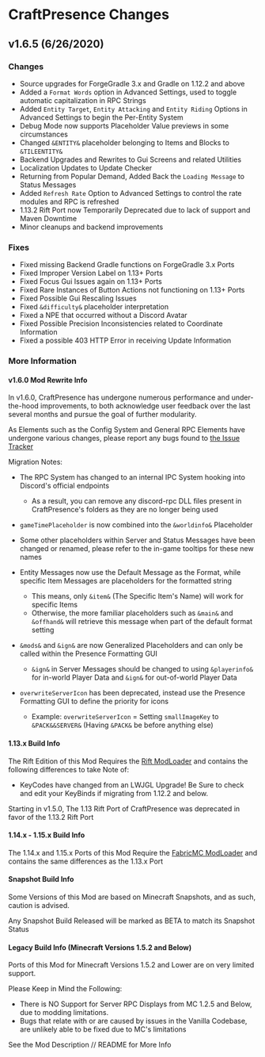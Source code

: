 # CraftPresence Changes

## v1.6.5 (6/26/2020)

### Changes

*   Source upgrades for ForgeGradle 3.x and Gradle on 1.12.2 and above
*   Added a `Format Words` option in Advanced Settings, used to toggle automatic capitalization in RPC Strings
*   Added `Entity Target`, `Entity Attacking` and `Entity Riding` Options in Advanced Settings to begin the Per-Entity System
*   Debug Mode now supports Placeholder Value previews in some circumstances
*   Changed `&ENTITY&` placeholder belonging to Items and Blocks to `&TILEENTITY&`
*   Backend Upgrades and Rewrites to Gui Screens and related Utilities
*   Localization Updates to Update Checker
*   Returning from Popular Demand, Added Back the `Loading Message` to Status Messages
*   Added `Refresh Rate` Option to Advanced Settings to control the rate modules and RPC is refreshed
*   1.13.2 Rift Port now Temporarily Deprecated due to lack of support and Maven Downtime
*   Minor cleanups and backend improvements

### Fixes

*   Fixed missing Backend Gradle functions on ForgeGradle 3.x Ports
*   Fixed Improper Version Label on 1.13+ Ports
*   Fixed Focus Gui Issues again on 1.13+ Ports
*   Fixed Rare Instances of Button Actions not functioning on 1.13+ Ports
*   Fixed Possible Gui Rescaling Issues
*   Fixed `&difficulty&` placeholder interpretation
*   Fixed a NPE that occurred without a Discord Avatar
*   Fixed Possible Precision Inconsistencies related to Coordinate Information
*   Fixed a possible 403 HTTP Error in receiving Update Information

### More Information

#### v1.6.0 Mod Rewrite Info

In v1.6.0, CraftPresence has undergone numerous performance and under-the-hood improvements, to both acknowledge user feedback over the last several months and pursue the goal of further modularity.

As Elements such as the Config System and General RPC Elements have undergone various changes, please report any bugs found to [the Issue Tracker](https://gitlab.com/CDAGaming/CraftPresence/issues)

Migration Notes:

*   The RPC System has changed to an internal IPC System hooking into Discord's official endpoints

    *   As a result, you can remove any discord-rpc DLL files present in CraftPresence's folders as they are no longer being used

*   `gameTimePlaceholder` is now combined into the `&worldinfo&` Placeholder

*   Some other placeholders within Server and Status Messages have been changed or renamed, please refer to the in-game tooltips for these new names

*   Entity Messages now use the Default Message as the Format, while specific Item Messages are placeholders for the formatted string

    *   This means, only `&item&` (The Specific Item's Name) will work for specific Items
    *   Otherwise, the more familiar placeholders such as `&main&` and `&offhand&` will retrieve this message when part of the default format setting

*   `&mods&` and `&ign&` are now Generalized Placeholders and can only be called within the Presence Formatting GUI

    *   `&ign&` in Server Messages should be changed to using `&playerinfo&` for in-world Player Data and `&ign&` for out-of-world Player Data

*   `overwriteServerIcon` has been deprecated, instead use the Presence Formatting GUI to define the priority for icons

    *   Example: `overwriteServerIcon` = Setting `smallImageKey` to `&PACK&&SERVER&` (Having `&PACK&` be before anything else)

#### 1.13.x Build Info

The Rift Edition of this Mod Requires the [Rift ModLoader](https://www.curseforge.com/minecraft/mc-mods/rift) and contains the following differences to take Note of:

*   KeyCodes have changed from an LWJGL Upgrade! Be Sure to check and edit your KeyBinds if migrating from 1.12.2 and below.

Starting in v1.5.0, The 1.13 Rift Port of CraftPresence was deprecated in favor of the 1.13.2 Rift Port

#### 1.14.x - 1.15.x Build Info

The 1.14.x and 1.15.x Ports of this Mod Require the [FabricMC ModLoader](https://www.curseforge.com/minecraft/mc-mods/fabric-api) and contains the same differences as the 1.13.x Port

#### Snapshot Build Info

Some Versions of this Mod are based on Minecraft Snapshots, and as such, caution is advised.

Any Snapshot Build Released will be marked as BETA to match its Snapshot Status

#### Legacy Build Info (Minecraft Versions 1.5.2 and Below)

Ports of this Mod for Minecraft Versions 1.5.2 and Lower are on very limited support.

Please Keep in Mind the Following:

*   There is NO Support for Server RPC Displays from MC 1.2.5 and Below, due to modding limitations.
*   Bugs that relate with or are caused by issues in the Vanilla Codebase, are unlikely able to be fixed due to MC's limitations

See the Mod Description // README for More Info
